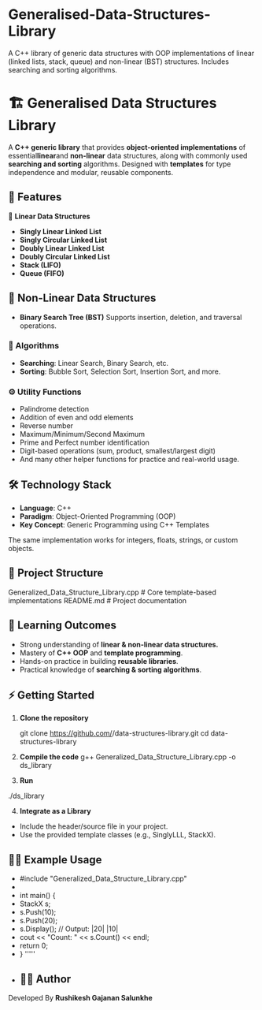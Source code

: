 # Generalised-Data-Structures-Library
A C++ library of generic data structures with OOP implementations of linear (linked lists, stack, queue) and non-linear (BST) structures. Includes searching and sorting algorithms. 
# 🏗️ Generalised Data Structures Library

A **C++ generic library** that provides **object-oriented implementations** of essential**linear**and **non-linear** data structures, along with commonly used **searching and sorting** algorithms.
Designed with **templates** for type independence and modular, reusable components.
 
## 🚀 Features

📂 **Linear Data Structures**
+ **Singly Linear Linked List**
+ **Singly Circular Linked List**
+ **Doubly Linear Linked List**
+ **Doubly Circular Linked List**
+ **Stack (LIFO)**
+ **Queue (FIFO)**
 
 ## 🌳 Non-Linear Data Structures
+ **Binary Search Tree (BST)**
  Supports insertion, deletion, and traversal operations.
  
 ### 🔎 Algorithms
+  **Searching**: Linear Search, Binary Search, etc.
+  **Sorting**: Bubble Sort, Selection Sort, Insertion Sort, and more.

 ### ⚙️ Utility Functions
+  Palindrome detection
+  Addition of even and odd elements
+  Reverse number
+  Maximum/Minimum/Second Maximum
+  Prime and Perfect number identification
+  Digit-based operations (sum, product, smallest/largest digit)
+  And many other helper functions for practice and real-world usage.

 ##  🛠️ Technology Stack
+  **Language**: C++
+  **Paradigm**: Object-Oriented Programming (OOP)
+  **Key Concept**: Generic Programming using C++ Templates

 The same implementation works for integers, floats, strings, or custom objects.

  ## 📂 Project Structure
 Generalized_Data_Structure_Library.cpp   # Core template-based implementations
 README.md                                # Project documentation

 ## 🧩 Learning Outcomes
+  Strong understanding of **linear & non-linear data structures.**
+  Mastery of **C++ OOP** and **template programming**.
+  Hands-on practice in building **reusable libraries**.
+  Practical knowledge of **searching & sorting algorithms**.

 ## ⚡ Getting Started
  
 1. **Clone the repository**

     git clone https://github.com/<your-username>/data-structures-library.git
     cd data-structures-library

 2. **Compile the code**
     g++ Generalized_Data_Structure_Library.cpp -o ds_library

  3. **Run**
 
 ./ds_library
 
 4. **Integrate as a Library**
+  Include the header/source file in your project.
+  Use the provided template classes (e.g., SinglyLLL<int>, StackX<string>).
 
 ## 🧑‍💻 Example Usage

+ #include "Generalized_Data_Structure_Library.cpp"
+
+ int main() {
+    StackX<int> s;
+    s.Push(10);
+    s.Push(20);
+    s.Display();     // Output: |20| |10|
+    cout << "Count: " << s.Count() << endl;
+    return 0;
+ }
'''''
+ ## 🧑‍💻 Author
 Developed By **Rushikesh Gajanan Salunkhe** 
